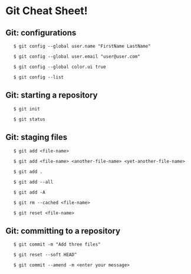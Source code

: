 # Git Cheat Sheet!


## Git: configurations
```
   $ git config --global user.name "FirstName LastName"
```
```
   $ git config --global user.email "user@user.com"
```
```
   $ git config --global color.ui true
```
```
   $ git config --list
```


## Git: starting a repository
```
   $ git init
```
```
   $ git status 
```


## Git: staging files
```
   $ git add <file-name>
```
```   
   $ git add <file-name> <another-file-name> <yet-another-file-name> 
```
```
   $ git add .
```  
``` 
   $ git add --all 
```
```
   $ git add -A 
```
```   
   $ git rm --cached <file-name>
```
```   
   $ git reset <file-name>
```


## Git: committing to a repository
```
   $ git commit -m "Add three files"
```
```   
   $ git reset --soft HEAD^
```
```
   $ git commit --amend -m <enter your message>
```  
